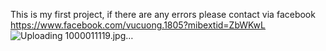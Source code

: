 This is my first project, if there are any errors please contact via facebook https://www.facebook.com/vucuong.1805?mibextid=ZbWKwL
![Uploading 1000011119.jpg…]()
